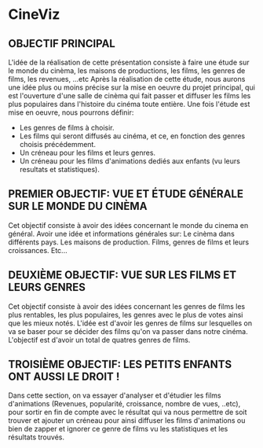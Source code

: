 # CineViz
## OBJECTIF PRINCIPAL
L'idée de la réalisation de cette présentation consiste à faire une étude sur le monde du cinèma, les maisons de productions, les films, les genres de films, les revenues, ...etc
Après la réalisation de cette étude, nous aurons une idée plus ou moins précise sur la mise en oeuvre du projet principal, qui est l'ouverture d'une salle de cinèma qui fait 
passer et diffuser les films les plus populaires dans l'histoire du cinéma toute entière.
Une fois l'étude est mise en oeuvre, nous pourrons définir:

* Les genres de films à choisir.
* Les films qui seront diffusés au cinéma, et ce, en fonction des genres choisis précédemment.
* Un créneau pour les films et leurs genres.
* Un créneau pour les films d'animations dediés aux enfants (vu leurs resultats et statistiques).

## PREMIER OBJECTIF: VUE ET ÉTUDE GÉNÉRALE SUR LE MONDE DU CINÈMA
Cet objectif consiste à avoir des idées concernant le monde du cinema en général.
Avoir une idée et informations générales sur:
Le cinèma dans différents pays.
Les maisons de production.
Films, genres de films et leurs croissances.
Etc...

## DEUXIÈME OBJECTIF: VUE SUR LES FILMS ET LEURS GENRES
Cet objectif consiste à avoir des idées concernant les genres de films les plus rentables, les plus populaires, les genres avec le plus de votes ainsi que les mieux notés.
L'idée est d'avoir les genres de films sur lesquelles on va se baser pour se décider des films qu'on va passer dans notre cinéma.
L'objectif est d'avoir un total de quatres genres de films.

## TROISIÈME OBJECTIF: LES PETITS ENFANTS ONT AUSSI LE DROIT !
Dans cette section, on va essayer d'analyser et d'étudier les films d'animations (Revenues, popularité, croissance, nombre de vues, ..etc), pour sortir en fin de compte avec 
le résultat qui va nous permettre de soit trouver et ajouter un créneau pour ainsi diffuser les films d'animations ou bien de zapper et ignorer ce genre de films vu les 
statistiques et les résultats trouvés.
